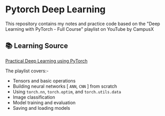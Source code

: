# Pytorch Deep Learning
This repository contains my notes and practice code based on the "Deep Learning with PyTorch - Full Course" playlist on YouTube by CampusX

## 📚 Learning Source

[Practical Deep Learning using PyTorch](https://www.youtube.com/playlist?list=PLKnIA16_Rmvboy8bmDCjwNHgTaYH2puK7)

The playlist covers:-


- Tensors and basic operations
- Building neural networks [ `ANN`, `CNN` ] from scratch
- Using `torch.nn`, `torch.optim`, and `torch.utils.data`
- Image classification
- Model training and evaluation
- Saving and loading models
